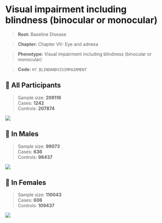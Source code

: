 # Visual impairment including blindness (binocular or monocular)

> **Root:** Baseline Disease  

> **Chapter:** Chapter VII- Eye and adnexa  

> **Phenotype:** Visual impairment including blindness (binocular or monocular)  

> **Code:** `H7_BLINDANDVISIMPAIRMENT`

## 🧪 All Participants  
> Sample size: **209116**  
> Cases: **1242**  
> Controls: **207874**
<img src="/Disease/Figures/ALL/Incidence/H7_BLINDANDVISIMPAIRMENT.png"/>
<CsvTable src="/public/Disease/Data/ALL/Incidence/COX_H7_BLINDANDVISIMPAIRMENT.csv" label="🔍 View full results" />

## 👨 In Males  
> Sample size: **99073**  
> Cases: **636**  
> Controls: **98437**
<img src="/Disease/Figures/Male/Incidence/H7_BLINDANDVISIMPAIRMENT.png"/>
<CsvTable src="/public/Disease/Data/Male/Incidence/COX_H7_BLINDANDVISIMPAIRMENT.csv" label="🔍 View full results" />

## 👩 In Females  
> Sample size: **110043**  
> Cases: **606**  
> Controls: **109437**
<img src="/Disease/Figures/Female/Incidence/H7_BLINDANDVISIMPAIRMENT.png"/>
<CsvTable src="/public/Disease/Data/Female/Incidence/COX_H7_BLINDANDVISIMPAIRMENT.csv" label="🔍 View full results" />
